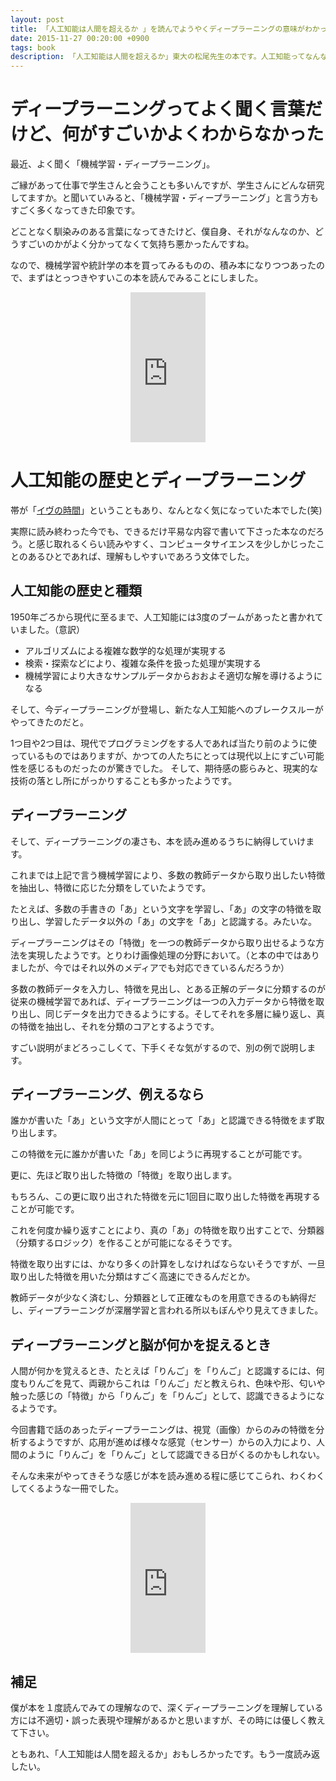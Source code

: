 ```yaml
---
layout: post
title: 「人工知能は人間を超えるか 」を読んでようやくディープラーニングの意味がわかった
date: 2015-11-27 00:20:00 +0900
tags: book
description: 「人工知能は人間を超えるか」東大の松尾先生の本です。人工知能ってなんなのか、ディープラーニングってよく聞くけど、何。。？という話がとてもわかりやすく書かれています。技術に詳しい人でなくとも読めるようになっていますので、周囲で人工知能,AI,機械学習に詳しくない人がいたら、読んでみてもらってもいいかもです。
---
```


# ディープラーニングってよく聞く言葉だけど、何がすごいかよくわからなかった

最近、よく聞く「機械学習・ディープラーニング」。

ご縁があって仕事で学生さんと会うことも多いんですが、学生さんにどんな研究してますか。と聞いていみると、「機械学習・ディープラーニング」と言う方もすごく多くなってきた印象です。

どことなく馴染みのある言葉になってきたけど、僕自身、それがなんなのか、どうすごいのかがよく分かってなくて気持ち悪かったんですね。

なので、機械学習や統計学の本を買ってみるものの、積み本になりつつあったので、まずはとっつきやすいこの本を読んでみることにしました。

<center>
<iframe src="http://rcm-fe.amazon-adsystem.com/e/cm?lt1=_blank&bc1=000000&IS2=1&bg1=FFFFFF&fc1=000000&lc1=0000FF&t=tanukiti_blog-22&o=9&p=8&l=as4&m=amazon&f=ifr&ref=ss_til&asins=B00UAAK07S" style="width:120px;height:240px;" scrolling="no" marginwidth="0" marginheight="0" frameborder="0"></iframe>
</center>

# 人工知能の歴史とディープラーニング

帯が「[イヴの時間](http://timeofeve.com/)」ということもあり、なんとなく気になっていた本でした(笑)

実際に読み終わった今でも、できるだけ平易な内容で書いて下さった本なのだろう。と感じ取れるくらい読みやすく、コンピュータサイエンスを少しかじったことのあるひとであれば、理解もしやすいであろう文体でした。

## 人工知能の歴史と種類

1950年ごろから現代に至るまで、人工知能には3度のブームがあったと書かれていました。（意訳）

- アルゴリズムによる複雑な数学的な処理が実現する
- 検索・探索などにより、複雑な条件を扱った処理が実現する
- 機械学習により大きなサンプルデータからおおよそ適切な解を導けるようになる

そして、今ディープラーニングが登場し、新たな人工知能へのブレークスルーがやってきたのだと。

1つ目や2つ目は、現代でプログラミングをする人であれば当たり前のように使っているものではありますが、かつての人たちにとっては現代以上にすごい可能性を感じるものだったのが驚きでした。
そして、期待感の膨らみと、現実的な技術の落とし所にがっかりすることも多かったようです。

## ディープラーニング

そして、ディープラーニングの凄さも、本を読み進めるうちに納得していけます。

これまでは上記で言う機械学習により、多数の教師データから取り出したい特徴を抽出し、特徴に応じた分類をしていたようです。

たとえば、多数の手書きの「あ」という文字を学習し、「あ」の文字の特徴を取り出し、学習したデータ以外の「あ」の文字を「あ」と認識する。みたいな。

ディープラーニングはその「特徴」を一つの教師データから取り出せるような方法を実現したようです。とりわけ画像処理の分野において。（と本の中ではありましたが、今ではそれ以外のメディアでも対応できているんだろうか）

多数の教師データを入力し、特徴を見出し、とある正解のデータに分類するのが従来の機械学習であれば、ディープラーニングは一つの入力データから特徴を取り出し、同じデータを出力できるようにする。そしてそれを多層に繰り返し、真の特徴を抽出し、それを分類のコアとするようです。

すごい説明がまどろっこしくて、下手くそな気がするので、別の例で説明します。

## ディープラーニング、例えるなら

誰かが書いた「あ」という文字が人間にとって「あ」と認識できる特徴をまず取り出します。

この特徴を元に誰かが書いた「あ」を同じように再現することが可能です。

更に、先ほど取り出した特徴の「特徴」を取り出します。

もちろん、この更に取り出された特徴を元に1回目に取り出した特徴を再現することが可能です。

これを何度か繰り返すことにより、真の「あ」の特徴を取り出すことで、分類器（分類するロジック）を作ることが可能になるそうです。

特徴を取り出すには、かなり多くの計算をしなければならないそうですが、一旦取り出した特徴を用いた分類はすごく高速にできるんだとか。

教師データが少なく済むし、分類器として正確なものを用意できるのも納得だし、ディープラーニングが深層学習と言われる所以もぼんやり見えてきました。

## ディープラーニングと脳が何かを捉えるとき

人間が何かを覚えるとき、たとえば「りんご」を「りんご」と認識するには、何度もりんごを見て、両親からこれは「りんご」だと教えられ、色味や形、匂いや触った感じの「特徴」から「りんご」を「りんご」として、認識できるようになるようです。

今回書籍で話のあったディープラーニングは、視覚（画像）からのみの特徴を分析するようですが、応用が進めば様々な感覚（センサー）からの入力により、人間のように「りんご」を「りんご」として認識できる日がくるのかもしれない。

そんな未来がやってきそうな感じが本を読み進める程に感じてこられ、わくわくしてくるような一冊でした。

<center>
<iframe src="http://rcm-fe.amazon-adsystem.com/e/cm?lt1=_blank&bc1=000000&IS2=1&bg1=FFFFFF&fc1=000000&lc1=0000FF&t=tanukiti_blog-22&o=9&p=8&l=as4&m=amazon&f=ifr&ref=ss_til&asins=B00UAAK07S" style="width:120px;height:240px;" scrolling="no" marginwidth="0" marginheight="0" frameborder="0"></iframe>
</center>

## 補足

僕が本を１度読んでみての理解なので、深くディープラーニングを理解している方には不適切・誤った表現や理解があるかと思いますが、その時には優しく教えて下さい。

ともあれ、「人工知能は人間を超えるか」おもしろかったです。もう一度読み返したい。
